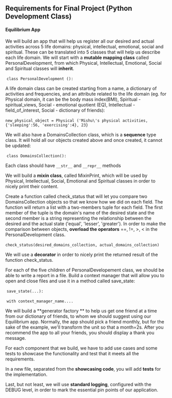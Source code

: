 ## Requirements for Final Project (Python Development Class)

#### Equilibrium App

We will build an app that will help us register all our desired and actual activities across 5 life domains: physical, intellectual, emotional, social and spiritual. These can be translated into 5 classes that will help us describe each life domain. We will start with a **mutable mapping class** called PersonalDevelopment, from which Physical, Intellectual, Emotional, Social and Spiritual classes will **inherit**. 

​		`class PersonalDevelopment ():`

A life domain class can be created starting from a name, a dictionary of activities and frequencies, and an attribute related to the life domain (eg. for Physical domain, it can be the body mass index(BMI), Spiritual - spiritual_views, Social - emotional quotient (EQ), Intellectual - field_of_interest, Social - dictionary of friends):

​		`new_physical_object = Physical ('Mishu\'s physical activities, {'sleeping':56, 'exercising':4}, 23}`

We will also have a DomainsCollection class, which is a **sequence** type class. It will hold all our objects created above and once created, it cannot be updated:

​		`class DomainsCollection():`

Each class should have `__str__` and `__repr__` methods

We will build a **mixin class**, called MixinPrint, which will be used by Physical, Intellectual, Social, Emotional and Spiritual classes in order to nicely print their content. 

Create a function called check_status that will let you compare two DomainsCollection objects so that we know how we did on each field. The function will return a list with a two-members tuple for each field. The first member of the tuple is the domain's name of the desired state and the second member is a string representing the relationship between the desired and the actual state ('equal', 'lesser', 'greater'). In order to make the comparison between objects, **overload the operators** ==, !=, >, < in the PersonalDevelopment class.  

​		`check_status(desired_domains_collection, actual_domains_collection)`

We will use a **decorator** in order to nicely print the returned result of the function check_status.

For each of the five children of PersonalDevelopement class, we should be able to write a report in a file. Build a context manager that will allow you to open and close files and use it in a method called save_state:

​		`save_state(...):`

​			`with context_manager_name....`

We will build a **generator factory ** to help us get one friend at a time from our dictionary of friends, to whom we should suggest using our Equilibrium app. Normally, the app should pick a friend monthly, but for the sake of the example, we'll transform the unit so that a month=2s. After you recommend the app to all your friends, you should display a thank you message. 

For each component that we build, we have to add use cases and some tests to showcase the functionality and test that it meets all the requirements.

In a new file, separated from the **showcasing code**, you will add **tests** for the implementation.

Last, but not least, we will use **standard logging**, configured with the DEBUG level, in order to mark the essential pin points of our application. 

